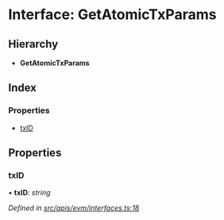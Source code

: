 # Interface: GetAtomicTxParams

## Hierarchy

- **GetAtomicTxParams**

## Index

### Properties

- [txID](evm_interfaces.getatomictxparams#txid)

## Properties

### txID

• **txID**: _string_

_Defined in [src/apis/evm/interfaces.ts:18](https://github.com/chain4travel/caminojs/blob/3883166/src/apis/evm/interfaces.ts#L18)_

